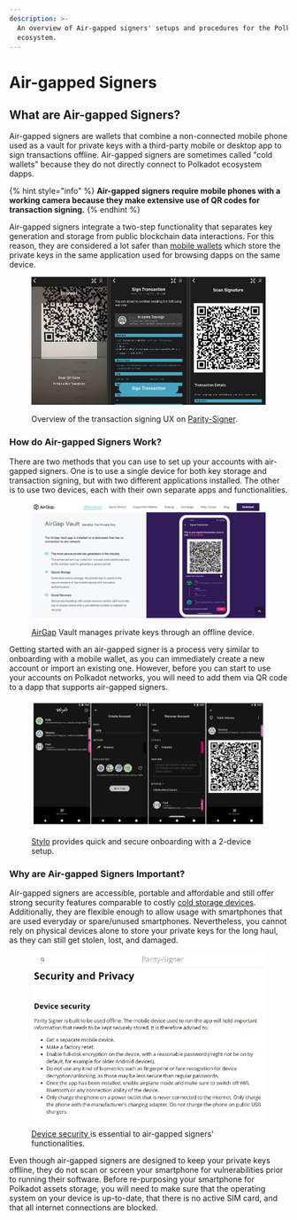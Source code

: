 ```yaml
---
description: >-
  An overview of Air-gapped signers' setups and procedures for the Polkadot
  ecosystem.
---
```


# Air-gapped Signers

## What are Air-gapped Signers?

Air-gapped signers are wallets that combine a non-connected mobile phone used as a vault for private keys with a third-party mobile or desktop app to sign transactions offline. Air-gapped signers are sometimes called "cold wallets" because they do not directly connect to Polkadot ecosystem dapps.

{% hint style="info" %}
**Air-gapped signers require mobile phones with a working camera because they make extensive use of QR codes for transaction signing.**
{% endhint %}

Air-gapped signers integrate a two-step functionality that separates key generation and storage from public blockchain data interactions. For this reason, they are considered a lot safer than [mobile wallets](https://dot-alert.gitbook.io/dot.alert/content/2.storage/mobile-wallets) which store the private keys in the same application used for browsing dapps on the same device.

<figure><img src="../../.gitbook/assets/S_ASParitySignerTransaction.JPG" alt="A sample transaction being signed on Parity Signer."><figcaption><p>Overview of the transaction signing UX on <a href="https://www.parity.io/technologies/signer/">Parity-Signer</a>. </p></figcaption></figure>



### How do Air-gapped Signers Work?

There are two methods that you can use to set up your accounts with air-gapped signers. One is to use a single device for both key storage and transaction signing, but with two different applications installed. The other is to use two devices, each with their own separate apps and functionalities.&#x20;

<figure><img src="../../.gitbook/assets/S_ASAirGapVault.JPG" alt="An overview of AirGap Vault’s offline processes for handling private keys."><figcaption><p><a href="https://airgap.it/">AirGap</a> Vault manages private keys through an offline device.</p></figcaption></figure>

Getting started with an air-gapped signer is a process very similar to onboarding with a mobile wallet, as you can immediately create a new account or import an existing one. However, before you can start to use your accounts on Polkadot networks, you will need to add them via QR code to a dapp that supports air-gapped signers.

<figure><img src="../../.gitbook/assets/S_ASStylo.JPG" alt="An illustration of some of the onboarding steps of Stylo wallet."><figcaption><p><a href="https://stylo-app.com/">Stylo</a> provides quick and secure onboarding with a 2-device setup.</p></figcaption></figure>



### Why are Air-gapped Signers Important?

Air-gapped signers are accessible, portable and affordable and still offer strong security features comparable to costly [cold storage devices](https://dot-alert.gitbook.io/dot.alert/content/2.storage/cold-storage-devices). Additionally, they are flexible enough to allow usage with smartphones that are used everyday or spare/unused smartphones. Nevertheless, you cannot rely on physical devices alone to store your private keys for the long haul, as they can still get stolen, lost, and damaged.

<figure><img src="../../.gitbook/assets/S_ASParitySignerSecurity.JPG" alt="Device security advice for users of the Parity Signer."><figcaption><p><a href="https://paritytech.github.io/parity-signer/about/Security-And-Privacy.html">Device security </a>is essential to air-gapped signers' functionalities.</p></figcaption></figure>

Even though air-gapped signers are designed to keep your private keys offline, they do not scan or screen your smartphone for vulnerabilities prior to running their software. Before re-purposing your smartphone for Polkadot assets storage, you will need to make sure that the operating system on your device is up-to-date, that there is no active SIM card, and that all internet connections are blocked.&#x20;

